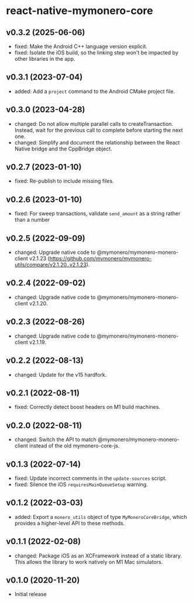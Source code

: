 # react-native-mymonero-core

## v0.3.2 (2025-06-06)

- fixed: Make the Android C++ language version explicit.
- fixed: Isolate the iOS build, so the linking step won't be impacted by other libraries in the app.

## v0.3.1 (2023-07-04)

- added: Add a `project` command to the Android CMake project file.

## v0.3.0 (2023-04-28)

- changed: Do not allow multiple parallel calls to createTransaction. Instead, wait for the previous call to complete before starting the next one.
- changed: Simplify and document the relationship between the React Native bridge and the CppBridge object.

## v0.2.7 (2023-01-10)

- fixed: Re-publish to include missing files.

## v0.2.6 (2023-01-10)

- fixed: For sweep transactions, validate `send_amount` as a string rather than a number

## v0.2.5 (2022-09-09)

- changed: Upgrade native code to @mymonero/mymonero-monero-client v2.1.23 (https://github.com/mymonero/mymonero-utils/compare/v2.1.20..v2.1.23).

## v0.2.4 (2022-09-02)

- changed: Upgrade native code to @mymonero/mymonero-monero-client v2.1.20.

## v0.2.3 (2022-08-26)

- changed: Upgrade native code to @mymonero/mymonero-monero-client v2.1.19.

## v0.2.2 (2022-08-13)

- changed: Update for the v15 hardfork.

## v0.2.1 (2022-08-11)

- fixed: Correctly detect boost headers on M1 build machines.

## v0.2.0 (2022-08-11)

- changed: Switch the API to match @mymonero/mymonero-monero-client instead of the old mymonero-core-js.

## v0.1.3 (2022-07-14)

- fixed: Update incorrect comments in the `update-sources` script.
- fixed: Silence the iOS `requiresMainQueueSetup` warning.

## v0.1.2 (2022-03-03)

- added: Export a `monero_utils` object of type `MyMoneroCoreBridge`, which provides a higher-level API to these methods.

## v0.1.1 (2022-02-08)

- changed: Package iOS as an XCFramework instead of a static library. This allows the library to work natively on M1 Mac simulators.

## v0.1.0 (2020-11-20)

- Initial release
